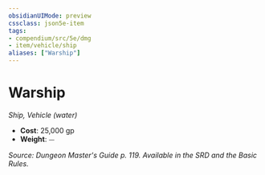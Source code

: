```yaml
---
obsidianUIMode: preview
cssclass: json5e-item
tags:
- compendium/src/5e/dmg
- item/vehicle/ship
aliases: ["Warship"]
---
```

# Warship
*Ship, Vehicle (water)*  

- **Cost**: 25,000 gp
- **Weight**: ⏤

*Source: Dungeon Master's Guide p. 119. Available in the SRD and the Basic Rules.*
